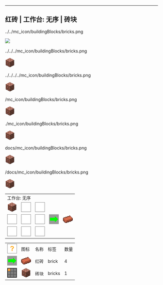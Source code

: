 ---
<!-- brick__from__crafting_shapeless__use__bricks.md -->

<!-- zh_cn -->

## 红砖 | 工作台: 无序 | 砖块

../../mc_icon/buildingBlocks/bricks.png

<img src="../../mc_icon/buildingBlocks/bricks.png">

../../../mc_icon/buildingBlocks/bricks.png

<img src="../../../mc_icon/buildingBlocks/bricks.png">


../../../../mc_icon/buildingBlocks/bricks.png

<img src="../../../../mc_icon/buildingBlocks/bricks.png">

/mc_icon/buildingBlocks/bricks.png

<img src="/mc_icon/buildingBlocks/bricks.png">

./mc_icon/buildingBlocks/bricks.png

<img src="./mc_icon/buildingBlocks/bricks.png">

docs/mc_icon/buildingBlocks/bricks.png

<img src="docs//mc_icon/buildingBlocks/bricks.png">

/docs/mc_icon/buildingBlocks/bricks.png

<img src="/docs//mc_icon/buildingBlocks/bricks.png">

<table>
	<tablebody>
		<tr>
			<td colspan="5">工作台: 无序</td>
		</tr>
		<tr>
			<td><img src="../../../mc_icon/buildingBlocks/bricks.png"></td>
			<td><img src="../../../mc_icon/recipes/empty.png"></td>
			<td><img src="../../../mc_icon/recipes/empty.png"></td>
			<td colspan="2"></td>
		</tr>
		<tr>
			<td><img src="../../../mc_icon/recipes/empty.png"></td>
			<td><img src="../../../mc_icon/recipes/empty.png"></td>
			<td><img src="../../../mc_icon/recipes/empty.png"></td>
			<td><img src="../../../mc_icon/recipes/arrow.png"></td>
			<td><img src="../../../mc_icon/misc/brick.png"></td>
		</tr>
		<tr>
			<td><img src="../../../mc_icon/recipes/empty.png"></td>
			<td><img src="../../../mc_icon/recipes/empty.png"></td>
			<td><img src="../../../mc_icon/recipes/empty.png"></td>
			<td colspan="2"></td>
		</tr>
	</tablebody>
</table>
<table>
	<tablebody>
		<tr>
			<td><img src="../../../mc_icon/recipes/tile.png"></td>
			<td>图标</td>
			<td>名称</td>
			<td>标签</td>
			<td>数量</td>
		</tr>
		<tr>
			<td><img src="../../../mc_icon/recipes/arrow.png"></td>
			<td><img src="../../../mc_icon/misc/brick.png"></td>
			<td>红砖</td>
			<td>brick</td>
			<td>4</td>
		</tr>
		<tr>
			<td><img src="../../../mc_icon/recipes/01.png"></td>
			<td><img src="../../../mc_icon/buildingBlocks/bricks.png"></td>
			<td>砖块</td>
			<td>bricks</td>
			<td>1</td>
		</tr>
	</tablebody>
</table>

